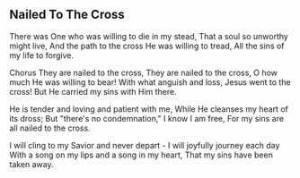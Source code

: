 ## Nailed To The Cross

There was One who was willing to die in my stead,
That a soul so unworthy might live,
And the path to the cross He was willing to tread,
All the sins of my life to forgive.

Chorus
They are nailed to the cross,
They are nailed to the cross,
O how much He was willing to bear!
With what anguish and loss,
Jesus went to the cross!
But He carried my sins with Him there.

He is tender and loving and patient with me,
While He cleanses my heart of its dross;
But "there's no condemnation," I know I am free,
For my sins are all nailed to the cross. 

I will cling to my Savior and never depart -
I will joyfully journey each day
With a song on my lips and a song in my heart,
That my sins have been taken away.